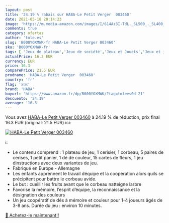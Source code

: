 ```yaml
---
layout: post
title: '24.19 % rabais sur HABA-Le Petit Verger  003460'
date: 2021-05-18 20:14:23
image: 'https://m.media-amazon.com/images/I/614Az3I-TdL._SL500_._SL400_.jpg'
comments: true
category: ofertas
author: 'tole.es'
slug: 'B000YOXMWK-fr HABA-Le Petit Verger 003460'
sku: 'B000YOXMWK-fr'
tags: [ 'Jeux de plateau','Jeux de société','Jeux et Jouets','Jeux et jouets','haba', ]
actualPrice: 16.3 EUR
currency: EUR
price: 16.3
comparePrice: 21.5 EUR
prodname: 'HABA-Le Petit Verger  003460'
country: 'fr'
flag: '🇫🇷'
brand: 'HABA'
buyurl: 'https://www.amazon.fr/dp/B000YOXMWK/?tag=tolees0d-21'
descuento: '24.19'
average: '16.3'
---
```


Vous avez [HABA-Le Petit Verger  003460](https://www.amazon.fr/dp/B000YOXMWK/?tag=tolees0d-21)  à  24.19 % de réduction, prix final  16.3 EUR (original: 21.5 EUR) ici:

[![HABA-Le Petit Verger  003460](https://m.media-amazon.com/images/I/614Az3I-TdL._SL500_._SL400_.jpg)](https://www.amazon.fr/dp/B000YOXMWK/?tag=tolees0d-21)

ℹ️:

- Le contenu comprend : 1 plateau de jeu, 1 cerisier, 1 corbeau, 5 paires de cerises, 1 petit panier, 1 dé de couleur, 15 cartes de fleurs, 1 jeu dinstructions avec deux variantes de jeu.
- Fabriqué en Europe - Allemagne
- Les enfants apprennent le travail déquipe et la coopération alors quils se précipitent pour battre le corbeau avide.
- Le but : cueillir les fruits avant que le corbeau natteigne larbre
- Favorise la mémoire, l’esprit d’équipe, la reconnaissance et la désignation des couleurs
- Un jeu coopératif de dés à mémoire et couleur pour 1-4 joueurs âgés de 3-8 ans. Durée du jeu : environ 10 minutes.

[🛒 Achetez-le maintenant!!](https://www.amazon.fr/dp/B000YOXMWK/?tag=tolees0d-21)
